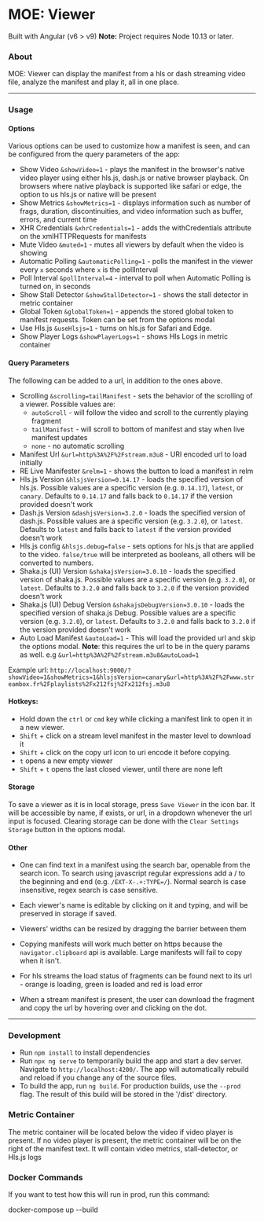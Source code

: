 # MOE: Viewer

Built with Angular (v6 > v9)
**Note:** Project requires Node 10.13 or later.

### About

MOE: Viewer can display the manifest from a hls or dash streaming video file, analyze the manifest and play it, all in one place.

---

### Usage

#### Options

Various options can be used to customize how a manifest is seen, and can be configured from the query parameters of the app:

- Show Video `&showVideo=1` - plays the manifest in the browser's native video player using either hls.js, dash.js or native browser playback. On browsers where native playback is supported like safari or edge, the option to us hls.js or native will be present
- Show Metrics `&showMetrics=1` - displays information such as number of frags, duration, discontinuities, and video information such as buffer, errors, and current time
- XHR Credentials `&xhrCredentials=1` - adds the withCredentials attribute on the xmlHTTPRequests for manifests
- Mute Video `&muted=1` - mutes all viewers by default when the video is showing
- Automatic Polling `&automaticPolling=1` - polls the manifest in the viewer every `x` seconds where `x` is the pollInterval
- Poll Interval `&pollInterval=4` - interval to poll when Automatic Polling is turned on, in seconds
- Show Stall Detector `&showStallDetector=1` - shows the stall detector in metric container
- Global Token `&globalToken=1` - appends the stored global token to manifest requests. Token can be set from the options modal
- Use Hls.js `&useHlsjs=1` - turns on hls.js for Safari and Edge.
- Show Player Logs `&showPlayerLogs=1` - shows Hls Logs in metric container

#### Query Parameters

The following can be added to a url, in addition to the ones above.

- Scrolling `&scrolling=tailManifest` - sets the behavior of the scrolling of a viewer. Possible values are:
  - `autoScroll` - will follow the video and scroll to the currently playing fragment
  - `tailManifest` - will scroll to bottom of manifest and stay when live manifest updates
  - `none` - no automatic scrolling
- Manifest Url `&url=http%3A%2F%2Fstream.m3u8` - URI encoded url to load initially
- RE Live Manifester `&relm=1` - shows the button to load a manifest in relm
- Hls.js Version `&hlsjsVersion=0.14.17` - loads the specified version of hls.js. Possible values are a specific version (e.g. `0.14.17`), `latest`, or `canary`. Defaults to `0.14.17` and falls back to `0.14.17` if the version provided doesn't work
- Dash.js Version `&dashjsVersion=3.2.0` - loads the specified version of dash.js. Possible values are a specific version (e.g. `3.2.0`), or `latest`. Defaults to `latest` and falls back to `latest` if the version provided doesn't work
- Hls.js config `&hlsjs.debug=false` - sets options for hls.js that are applied to the video. `false/true` will be interpreted as booleans, all others will be converted to numbers.
- Shaka.js (UI) Version `&shakajsVersion=3.0.10` - loads the specified version of shaka.js. Possible values are a specific version (e.g. `3.2.0`), or `latest`. Defaults to `3.2.0` and falls back to `3.2.0` if the version provided doesn't work
- Shaka.js (UI) Debug Version `&shakajsDebugVersion=3.0.10` - loads the specified version of shaka.js Debug. Possible values are a specific version (e.g. `3.2.0`), or `latest`. Defaults to `3.2.0` and falls back to `3.2.0` if the version provided doesn't work
- Auto Load Manifest `&autoLoad=1` - This will load the provided url and skip the options modal. **Note**: this requires the url to be in the query params as well. e.g `&url=http%3A%2F%2Fstream.m3u8&autoLoad=1`

Example url:
`http://localhost:9000/?showVideo=1&showMetrics=1&hlsjsVersion=canary&url=http%3A%2F%2Fwww.streambox.fr%2Fplaylists%2Fx212fsj%2Fx212fsj.m3u8`

#### Hotkeys:

- Hold down the `ctrl` or `cmd` key while clicking a manifest link to open it in a new viewer.
- `Shift` + click on a stream level manifest in the master level to download it
- `Shift` + click on the copy url icon to uri encode it before copying.
- `t` opens a new empty viewer
- `Shift` + `t` opens the last closed viewer, until there are none left

#### Storage

To save a viewer as it is in local storage, press `Save Viewer` in the icon bar. It will be accessible by name, if exists, or url, in a dropdown whenever the url input is focused. Clearing storage can be done with the `Clear Settings Storage` button in the options modal.

#### Other

- One can find text in a manifest using the search bar, openable from the search icon. To search using javascript regular expressions add a / to the beginning and end (e.g. `/EXT-X-.+:TYPE=/`). Normal search is case insensitive, regex search is case sensitive.

- Each viewer's name is editable by clicking on it and typing, and will be preserved in storage if saved.
- Viewers' widths can be resized by dragging the barrier between them
- Copying manifests will work much better on https because the `navigator.clipboard` api is available. Large manifests will fail to copy when it isn't.
- For hls streams the load status of fragments can be found next to its url - orange is loading, green is loaded and red is load error
- When a stream manifest is present, the user can download the fragment and copy the url by hovering over and clicking on the dot.

---

### Development

- Run `npm install` to install dependencies
- Run `npx ng serve` to temporarily build the app and start a dev server. Navigate to `http://localhost:4200/`. The app will automatically rebuild and reload if you change any of the source files.
- To build the app, run `ng build`. For production builds, use the `--prod` flag. The result of this build will be stored in the '/dist' directory.

### Metric Container

The metric container will be located below the video if video player is present. If no video player is present, the metric container will be on the right of the manifest text. It will contain video metrics, stall-detector, or Hls.js logs

### Docker Commands

If you want to test how this will run in prod, run this command:

docker-compose up --build

